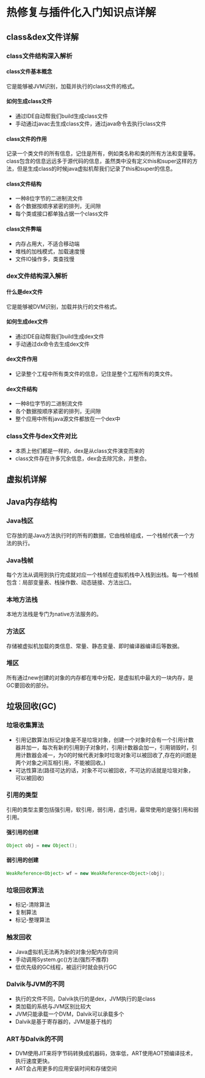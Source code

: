 # 热修复与插件化入门知识点详解
## class&dex文件详解
### class文件结构深入解析
#### class文件基本概念
它是能够被JVM识别，加载并执行的class文件的格式。
#### 如何生成class文件
+ 通过IDE自动帮我们build生成class文件
+ 手动通过javac去生成class文件，通过java命令去执行class文件

#### class文件的作用
记录一个类文件的所有信息，记住是所有，例如类名称和类的所有方法和变量等。class包含的信息远远多于源代码的信息，虽然类中没有定义this和super这样的方法，但是生成class的时候java虚拟机帮我们记录了this和super的信息。

#### class文件结构
+ 一种8位字节的二进制流文件
+ 各个数据按顺序紧密的排列，无间隙
+ 每个类或接口都单独占据一个class文件

#### class文件弊端
+ 内存占用大，不适合移动端
+ 堆栈的加栈模式，加载速度慢
+ 文件IO操作多，类查找慢
### dex文件结构深入解析
#### 什么是dex文件
它是能够被DVM识别，加载并执行的文件格式。

#### 如何生成dex文件
+ 通过IDE自动帮我们build生成dex文件
+ 手动通过dx命令去生成dex文件

#### dex文件作用
+ 记录整个工程中所有类文件的信息，记住是整个工程所有的类文件。

#### dex文件结构
+ 一种8位字节的二进制流文件
+ 各个数据按顺序紧密的排列，无间隙
+ 整个应用中所有java源文件都放在一个dex中

### class文件与dex文件对比
+ 本质上他们都是一样的，dex是从class文件演变而来的
+ class文件存在许多冗余信息，dex会去除冗余，并整合。

## 虚拟机详解

## Java内存结构

### Java栈区
它存放的是Java方法执行时的所有的数据，它由栈帧组成，一个栈帧代表一个方法的执行。

### Java栈帧
每个方法从调用到执行完成就对应一个栈帧在虚拟机栈中入栈到出栈。每一个栈帧包含：局部变量表、栈操作数、动态链接、方法出口。

### 本地方法栈
本地方法栈是专门为native方法服务的。

### 方法区
存储被虚拟机加载的类信息、常量、静态变量、即时编译器编译后等数据。

### 堆区
所有通过new创建的对象的内存都在堆中分配，是虚拟机中最大的一块内存，是GC要回收的部分。

## 垃圾回收(GC)

### 垃圾收集算法

+ 引用记数算法(标记对象是不是垃圾对象，创建一个对象时会有一个引用计数器并加一，每次有新的引用到子对象时，引用计数器会加一，引用销毁时，引用计数器会减一，为0的时候代表对象时垃圾对象可以被回收了,存在的问题是两个对象之间互相引用，不能被回收。)
+ 可达性算法(路径可达的话，对象不可以被回收，不可达的话就是垃圾对象，可以被回收)

### 引用的类型
引用的类型主要包括强引用，软引用，弱引用，虚引用，最常使用的是强引用和弱引用。

#### 强引用的创建

```java
Object obj = new Object();
```

#### 弱引用的创建

```java
WeakReference<Object> wf = new WeakReference<Object>(obj);
```

### 垃圾回收算法
+ 标记-清除算法
+ 复制算法
+ 标记-整理算法

### 触发回收
+ Java虚拟机无法再为新的对象分配内存空间
+ 手动调用System.gc()方法(强烈不推荐)
+ 低优先级的GC线程，被运行时就会执行GC

### Dalvik与JVM的不同
+ 执行的文件不同，Dalvik执行的是dex，JVM执行的是class
+ 类加载的系统与JVM区别比较大
+ JVM只能承载一个DVM，Dalvik可以承载多个
+ Dalvik是基于寄存器的，JVM是基于栈的

### ART与Dalvik的不同
+ DVM使用JIT来将字节码转换成机器码，效率低，ART使用AOT预编译技术，执行速度更快。
+ ART会占用更多的应用安装时间和存储空间